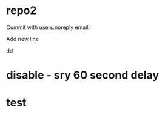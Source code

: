 # repo2

Commit with users.noreply emaill

Add new line



dd

## 

# disable - sry 60 second delay
# test


